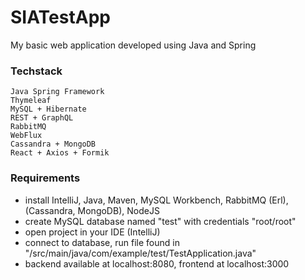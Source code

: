# SIATestApp

My basic web application developed using Java and Spring

### Techstack
```
Java Spring Framework
Thymeleaf
MySQL + Hibernate
REST + GraphQL
RabbitMQ
WebFlux
Cassandra + MongoDB
React + Axios + Formik
```

### Requirements
+ install IntelliJ, Java, Maven, MySQL Workbench, RabbitMQ (Erl), (Cassandra, MongoDB), NodeJS
+ create MySQL database named "test" with credentials "root/root"
+ open project in your IDE (IntelliJ)
+ connect to database, run file found in "/src/main/java/com/example/test/TestApplication.java"
+ backend available at localhost:8080, frontend at localhost:3000
